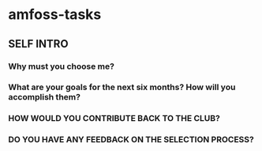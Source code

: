 # amfoss-tasks

## SELF INTRO



### Why must you choose me?

### What are your goals for the next six months? How will you accomplish them?

### HOW WOULD YOU CONTRIBUTE BACK TO THE CLUB?

### DO YOU HAVE ANY FEEDBACK ON THE SELECTION PROCESS?


